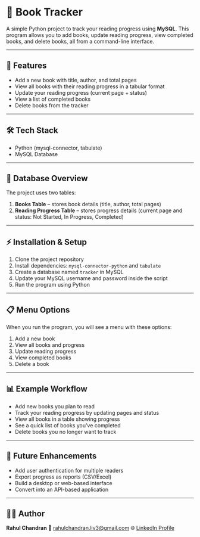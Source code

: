 # 📖 Book Tracker

A simple Python project to track your reading progress using **MySQL**.
This program allows you to add books, update reading progress, view completed books, and delete books, all from a command-line interface.

---

## **🚀 Features**

* Add a new book with title, author, and total pages
* View all books with their reading progress in a tabular format
* Update your reading progress (current page + status)
* View a list of completed books
* Delete books from the tracker

---

## **🛠️ Tech Stack**

* Python (mysql-connector, tabulate)
* MySQL Database

---

## **📂 Database Overview**

The project uses two tables:

1. **Books Table** – stores book details (title, author, total pages)
2. **Reading Progress Table** – stores progress details (current page and status: Not Started, In Progress, Completed)

---

## **⚡ Installation & Setup**

1. Clone the project repository
2. Install dependencies: `mysql-connector-python` and `tabulate`
3. Create a database named `tracker` in MySQL
4. Update your MySQL username and password inside the script
5. Run the program using Python

---

## **📋 Menu Options**

When you run the program, you will see a menu with these options:

1. Add a new book
2. View all books and progress
3. Update reading progress
4. View completed books
5. Delete a book

---

## **📊 Example Workflow**

* Add new books you plan to read
* Track your reading progress by updating pages and status
* View all books in a table showing progress
* See a quick list of books you’ve completed
* Delete books you no longer want to track

---

## **📝 Future Enhancements**

* Add user authentication for multiple readers
* Export progress as reports (CSV/Excel)
* Build a desktop or web-based interface
* Convert into an API-based application

---

## **👨‍💻 Author**

**Rahul Chandran**
📧 [rahulchandran.liv3@gmail.com](mailto:rahulchandran.liv3@gmail.com)
🌐 [LinkedIn Profile](https://www.linkedin.com/in/rahul-chandran100)
